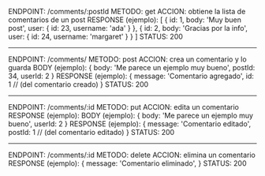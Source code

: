 ENDPOINT: /comments/:postId
METODO: get
ACCION: obtiene la lista de comentarios de un post
RESPONSE (ejemplo):
    [
        {
            id: 1,
            body: 'Muy buen post',
            user: {
                id: 23,
                username: 'ada'
            }
        },
        {
            id: 2,
            body: 'Gracias por la info',
            user: {
                id: 24,
                username: 'margaret'
            }
        }
    ]
    STATUS: 200        

-----------------------------------------------------

ENDPOINT: /comments/
METODO: post
ACCION: crea un comentario y lo guarda
BODY (ejemplo):
    {
        body: 'Me parece un ejemplo muy bueno',
        postId: 34,
        userId: 2
    }
RESPONSE (ejemplo):
    {
        message: 'Comentario agregado',
        id: 1 // (del comentario creado)
    }
    STATUS: 200      

-----------------------------------------------------

ENDPOINT: /comments/:id
METODO: put
ACCION: edita un comentario
RESPONSE (ejemplo):
BODY (ejemplo):
    {
        body: 'Me parece un ejemplo muy bueno',
        userId: 2
    }
RESPONSE (ejemplo):
    {
        message: 'Comentario editado',
        postId: 1 // (del comentario editado)
    }
    STATUS: 200          

-----------------------------------------------------

ENDPOINT: /comments/:id
METODO: delete
ACCION: elimina un comentario
RESPONSE (ejemplo):
    {
        message: 'Comentario eliminado',
    }
    STATUS: 200              